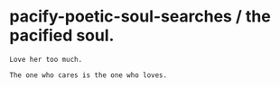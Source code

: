 # pacify-poetic-soul-searches / the pacified soul.

```
Love her too much.
```

```
The one who cares is the one who loves.
```
